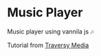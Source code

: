 # Music Player 
Music player using vannila js 🎶

Tutorial from <a href="https://youtu.be/QTHRWGn_sJw">Traversy Media</a>